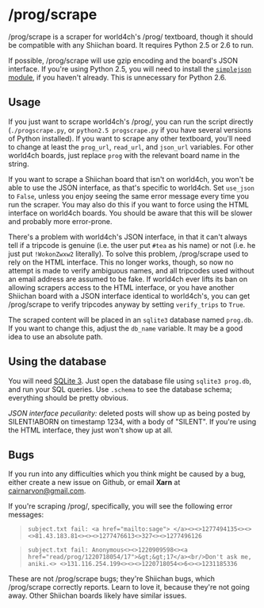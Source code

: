 # /prog/scrape

/prog/scrape is a scraper for world4ch's /prog/ textboard, though it should be compatible with any Shiichan board. It requires Python 2.5 or 2.6 to run.

If possible, /prog/scrape will use gzip encoding and the board's JSON interface. If you're using Python 2.5, you will need to install the [`simplejson` module](http://pypi.python.org/pypi/simplejson/), if you haven't already. This is unnecessary for Python 2.6.

## Usage

If you just want to scrape world4ch's /prog/, you can run the script directly (`./progscrape.py`, or `python2.5 progscrape.py` if you have several versions of Python installed). If you want to scrape any other textboard, you'll need to change at least the `prog_url`, `read_url`, and `json_url` variables. For other world4ch boards, just replace `prog` with the relevant board name in the string.

If you want to scrape a Shiichan board that isn't on world4ch, you won't be able to use the JSON interface, as that's specific to world4ch. Set `use_json` to `False`, unless you enjoy seeing the same error message every time you run the scraper. You may also do this if you want to force using the HTML interface on world4ch boards. You should be aware that this will be slower and probably more error-prone.

There's a problem with world4ch's JSON interface, in that it can't always tell if a tripcode is genuine (i.e. the user put `#tea` as his name) or not (i.e. he just put `!WokonZwxw2` literally). To solve this problem, /prog/scrape used to rely on the HTML interface. This no longer works, though, so now no attempt is made to verify ambiguous names, and all tripcodes used without an email address are assumed to be fake. If world4ch ever lifts its ban on allowing scrapers access to the HTML interface, or you have another Shiichan board with a JSON interface identical to world4ch's, you can get /prog/scrape to verify tripcodes anyway by setting `verify_trips` to `True`.

The scraped content will be placed in an `sqlite3` database named `prog.db`. If you want to change this, adjust the `db_name` variable. It may be a good idea to use an absolute path.

## Using the database

You will need [SQLite 3](http://sqlite.org/). Just open the database file using `sqlite3 prog.db`, and run your SQL queries. Use `.schema` to see the database schema; everything should be pretty obvious.

*JSON interface peculiarity:* deleted posts will show up as being posted by SILENT!ABORN on timestamp 1234, with a body of "SILENT". If you're using the HTML interface, they just won't show up at all.

## Bugs

If you run into any difficulties which you think might be caused by a bug, either create a new issue on Github, or email **Xarn** at <cairnarvon@gmail.com>.

If you're scraping /prog/, specifically, you will see the following error messages:

> `subject.txt fail: <a href="mailto:sage"> </a><><>1277494135<><> <>81.43.183.81<><><>1277476613<>327<><>1277496126`

> `subject.txt fail: Anonymous<><>1220909598<><a href="read/prog/1220718054/17">&gt;&gt;17</a><br/>Don't ask me, aniki.<> <>131.116.254.199<><><>1220718054<>6<><>1231185336`

These are not /prog/scrape bugs; they're Shiichan bugs, which /prog/scrape correctly reports. Learn to love it, because they're not going away. Other Shiichan boards likely have similar issues.
